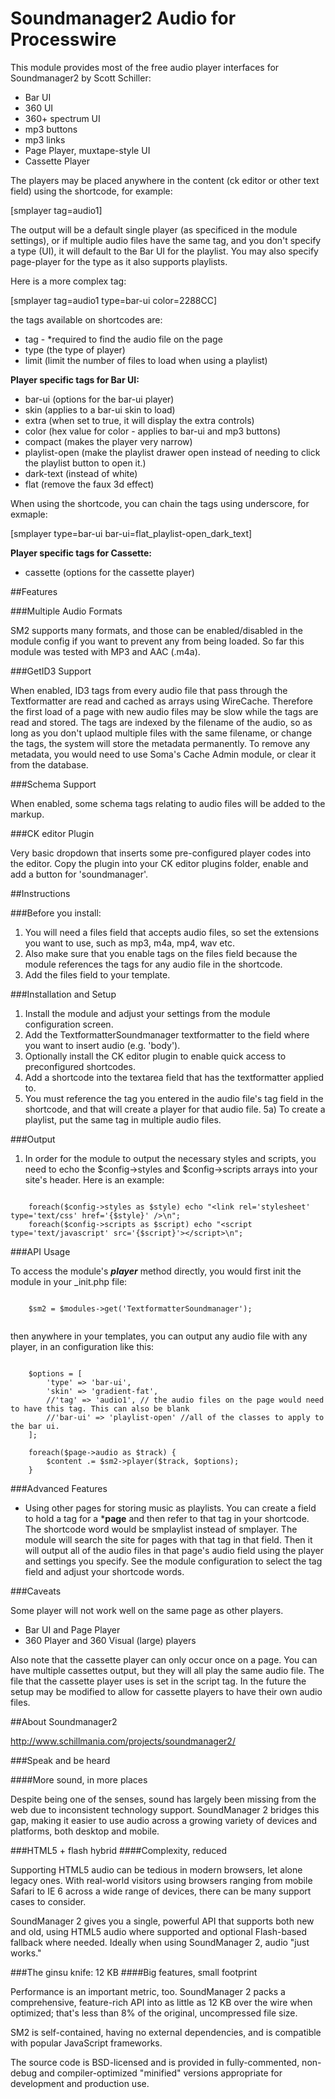 # Soundmanager2 Audio for Processwire

This module provides most of the free audio player interfaces for Soundmanager2 by Scott Schiller:

* Bar UI
* 360 UI
* 360+ spectrum UI
* mp3 buttons
* mp3 links
* Page Player, muxtape-style UI
* Cassette Player 

The players may be placed anywhere in the content (ck editor or other text field) using the shortcode, for example:

[smplayer tag=audio1]

The output will be a default single player (as specificed in the module settings), or if multiple audio files have the same tag, and you don't specify a type (UI), it will default to the Bar UI for the playlist. You may also specify page-player for the type as it also supports playlists.

Here is a more complex tag:

[smplayer tag=audio1 type=bar-ui color=2288CC]

the tags available on shortcodes are:
*   tag - *required to find the audio file on the page
* 	type (the type of player)
* 	limit (limit the number of files to load when using a playlist)

**Player specific tags for Bar UI:**
* 	bar-ui (options for the bar-ui player)
* 	skin (applies to a bar-ui skin to load)
* 	extra (when set to true, it will display the extra controls)
* 	color (hex value for color - applies to bar-ui and mp3 buttons)
*   compact (makes the player very narrow)
*   playlist-open (make the playlist drawer open instead of needing to click the playlist button to open it.)
*   dark-text (instead of white)
*   flat (remove the faux 3d effect)

When using the shortcode, you can chain the tags using underscore, for exmaple:

[smplayer type=bar-ui bar-ui=flat_playlist-open_dark_text]

**Player specific tags for Cassette:**
* 	cassette (options for the cassette player)

##Features

###Multiple Audio Formats

SM2 supports many formats, and those can be enabled/disabled in the module config if you want to prevent any from being loaded.
So far this module was tested with MP3 and AAC (.m4a).

###GetID3 Support

When enabled, ID3 tags from every audio file that pass through the Textformatter are read and cached as arrays using WireCache.
Therefore the first load of a page with new audio files may be slow while the tags are read and stored. The tags are indexed by the filename of the audio, so as long as you don't uplaod multiple files with the same filename, or change the tags, the system will store the metadata permanently. To remove any metadata, you would need to use Soma's Cache Admin module, or clear it from the database.

###Schema Support

When enabled, some schema tags relating to audio files will be added to the markup.

###CK editor Plugin

Very basic dropdown that inserts some pre-configured player codes into the editor. Copy the plugin into your CK editor plugins folder, enable and add a button for 'soundmanager'.


##Instructions

###Before you install:

1) You will need a files field that accepts audio files, so set the extensions you want to use, such as mp3, m4a, mp4, wav etc.
2) Also make sure that you enable tags on the files field because the module references the tags for any audio file in the shortcode.
3) Add the files field to your template.

###Installation and Setup

1) Install the module and adjust your settings from the module configuration screen.
2) Add the TextformatterSoundmanager textformatter to the field where you want to insert audio (e.g. 'body').
3) Optionally install the CK editor plugin to enable quick access to preconfigured shortcodes.
4) Add a shortcode into the textarea field that has the textformatter applied to.
5) You must reference the tag you entered in the audio file's tag field in the shortcode, and that will create a player for that audio file.
5a) To create a playlist, put the same tag in multiple audio files.

###Output

1) In order for the module to output the necessary styles and scripts, you need to echo the $config->styles and $config->scripts arrays into your site's header.
Here is an example:

```

	foreach($config->styles as $style) echo "<link rel='stylesheet' type='text/css' href='{$style}' />\n";
	foreach($config->scripts as $script) echo "<script type='text/javascript' src='{$script}'></script>\n";

```


###API Usage

To access the module's ***player*** method directly, you would first init the module in your _init.php file:

```

	$sm2 = $modules->get('TextformatterSoundmanager');


```

then anywhere in your templates, you can output any audio file with any player, in an configuration like this:

```

	$options = [
		'type' => 'bar-ui',
		'skin' => 'gradient-fat',
		//'tag' => 'audio1', // the audio files on the page would need to have this tag. This can also be blank
		//'bar-ui' => 'playlist-open' //all of the classes to apply to the bar ui.
	];

	foreach($page->audio as $track) {
		$content .= $sm2->player($track, $options);
	}

```

###Advanced Features

*  Using other pages for storing music as playlists.
You can create a field to hold a tag for a ***page** and then refer to that tag in your shortcode.
The shortcode word would be smplaylist instead of smplayer. The module will search the site for pages with that tag in that field.
Then it will output all of the audio files in that page's audio field using the player and settings you specify.
See the module configuration to select the tag field and adjust your shortcode words.

###Caveats

Some player will not work well on the same page as other players.
- Bar UI and Page Player
- 360 Player and 360 Visual (large) players

Also note that the cassette player can only occur once on a page. You can have multiple cassettes output, but they will all play the same audio file.
The file that the cassette player uses is set in the script tag. In the future the setup may be modified to allow for cassette players to have their own audio files.


##About Soundmanager2

http://www.schillmania.com/projects/soundmanager2/

###Speak and be heard

####More sound, in more places

Despite being one of the senses, sound has largely been missing from the web due to inconsistent technology support. SoundManager 2 bridges this gap, making it easier to use audio across a growing variety of devices and platforms, both desktop and mobile.

###HTML5 + flash hybrid
####Complexity, reduced

Supporting HTML5 audio can be tedious in modern browsers, let alone legacy ones. With real-world visitors using browsers ranging from mobile Safari to IE 6 across a wide range of devices, there can be many support cases to consider.

SoundManager 2 gives you a single, powerful API that supports both new and old, using HTML5 audio where supported and optional Flash-based fallback where needed. Ideally when using SoundManager 2, audio "just works."

###The ginsu knife: 12 KB
####Big features, small footprint

Performance is an important metric, too. SoundManager 2 packs a comprehensive, feature-rich API into as little as 12 KB over the wire when optimized; that's less than 8% of the original, uncompressed file size.

SM2 is self-contained, having no external dependencies, and is compatible with popular JavaScript frameworks.

The source code is BSD-licensed and is provided in fully-commented, non-debug and compiler-optimized "minified" versions appropriate for development and production use.

